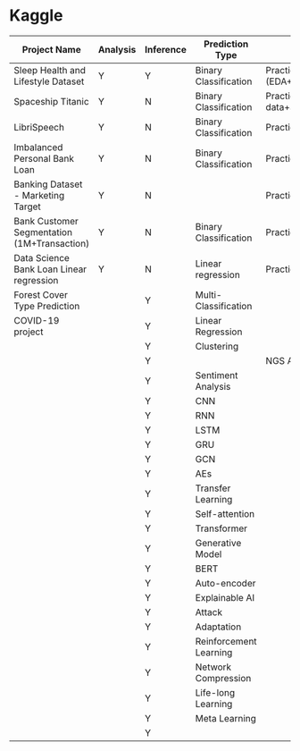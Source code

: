 # Kaggle

|Project Name          | Analysis | Inference | Prediction Type |   comment   |
|----------------------|----------|-----------|-------------------|-------------|
|Sleep Health and Lifestyle Dataset|   Y       |      Y     |        Binary Classification          |  Practice (EDA+Inference+Sklearn_Model)          |
|Spaceship Titanic                      |    Y      |     N      |      Binary Classification            |      Practice (EDA+process missing data+Sklearn_Model       |
|LibriSpeech                      |    Y      |     N      |      Binary Classification            |      Practice       |
|Imbalanced Personal Bank Loan               |    Y      |     N      |      Binary Classification            |      Practice       |
|Banking Dataset - Marketing Target                     |    Y      |     N      |                 |      Practice       |
|Bank Customer Segmentation (1M+Transaction)                      |    Y      |     N      |      Binary Classification            |      Practice       |
|Data Science Bank Loan Linear regression                   |    Y      |     N      |      Linear regression            |      Practice       |
|   Forest Cover Type Prediction                   |          |       Y     |      Multi-Classification        |   |
|    COVID-19 project                  |          |     Y       |            Linear Regression        |   |
|                      |          |     Y       |        Clustering      |   |
|                      |          |     Y       |                   | NGS Analysis  |
|                      |          |    Y        |          Sentiment Analysis        |  | 
|                      |          |    Y        |       CNN         |   |
|                      |          |    Y        |       RNN            |  |
|                      |          |    Y        |        LSTM           |  |
|                      |          |    Y        |        GRU           |  |
|                      |          |    Y        |       GCN          |  |
|                      |          |    Y        |       AEs          |  |
|                      |          |    Y        |      Transfer Learning          |  |
|                      |          |     Y       |     Self-attention          |  |
|                      |          |     Y       |      Transformer          |  |
|                      |          |    Y        |     Generative Model            |  |
|                      |          |    Y        |       BERT            |  |
|                      |          |    Y        |     Auto-encoder             |  |
|                      |          |    Y        |       Explainable AI            |  |
|                      |          |    Y        |       Attack            |  |
|                      |          |    Y        |       Adaptation            |  |
|                      |          |    Y        |       Reinforcement Learning            |  |
|                      |          |    Y        |       Network Compression           |  |
|                      |          |    Y        |      Life-long Learning            |  |
|                      |          |    Y        |       Meta Learning            |  |
|                      |          |    Y        |                   |  |
